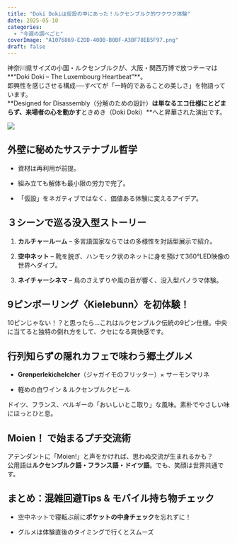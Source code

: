 ```yaml
---
title: "Doki Dokiは仮設の中にあった！ルクセンブルク的ワクワク体験"
date: 2025-05-10
categories: 
  - "今週の調べごと"
coverImage: "A1076869-E2DD-40DB-B0BF-A3BF78EB5F97.png"
draft: false
---
```


神奈川県サイズの小国・ルクセンブルクが、大阪・関西万博で放つテーマは**“Doki Doki – The Luxembourg Heartbeat”**。  
即興性を感じさせる構成──すべてが「一時的であることの美しさ」を物語っています。  
**Designed for Disassembly（分解のための設計）**は単なるエコ仕様にとどまらず、来場者の心を動かす**ときめき（Doki Doki）**へと昇華された演出です。

![](images/38F6D14B-498B-472A-BD6A-D91C2244D1CF_4_5005_c.jpeg)

## 外壁に秘めたサステナブル哲学

- 資材は再利用が前提。

- 組み立ても解体も最小限の労力で完了。

- 「仮設」をネガティブではなく、価値ある体験に変えるアイデア。

## ３シーンで巡る没入型ストーリー

1. **カルチャールーム** – 多言語国家ならではの多様性を対話型展示で紹介。

3. **空中ネット** – 靴を脱ぎ、ハンモック状のネットに身を預けて360°LED映像の世界へダイブ。

5. **ネイチャーシネマ** – 鳥のさえずりや風の音が響く、没入型パノラマ体験。

## 9ピンボーリング〈Kielebunn〉を初体験！

10ピンじゃない！？と思ったら…これはルクセンブルク伝統の9ピン仕様。中央に当てると独特の倒れ方をして、クセになる爽快感です。

## 行列知らずの隠れカフェで味わう郷土グルメ

- **Grønperlekichelcher**（ジャガイモのフリッター）× サーモンマリネ

- 軽めの白ワイン & ルクセンブルクビール

ドイツ、フランス、ベルギーの「おいしいとこ取り」な風味。素朴でやさしい味にほっとひと息。

## Moien！ で始まるプチ交流術

アテンダントに「Moien!」と声をかければ、思わぬ交流が生まれるかも？  
公用語は**ルクセンブルク語・フランス語・ドイツ語**。でも、笑顔は世界共通です。

## まとめ：混雑回避Tips & モバイル持ち物チェック

- 空中ネットで寝転ぶ前に**ポケットの中身チェック**を忘れずに！

- グルメは体験直後のタイミングで行くとスムーズ

